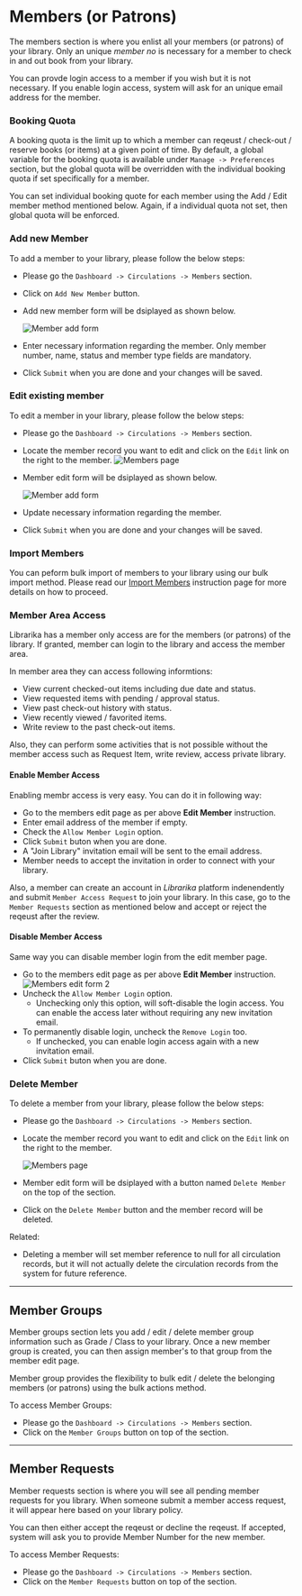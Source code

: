 # Members (or Patrons)

The members section is where you enlist all your members (or patrons) of your library. Only an unique _member no_ is necessary for a member to check in and out book from your library.

You can provde login access to a member if you wish but it is not necessary. If you enable login access, system will ask for an unique email address for the member.

### Booking Quota

A booking quota is the limit up to which a member can reqeust / check-out / reserve books (or items) at a given point of time. By default, a global variable for the booking quota is available under `Manage -> Preferences` section, but the global quota will be overridden with the individual booking quota if set specifically for a member.

You can set individual booking quote for each member using the Add / Edit member method mentioned below. Again, if a individual quota not set, then global quota will be enforced.

### Add new Member

To add a member to your library, please follow the below steps:

* Please go the `Dashboard -> Circulations -> Members` section.

* Click on `Add New Member` button.
* Add new member form will be dsiplayed as shown below.

	![Member add form](img/member-add-form.png)

* Enter necessary information regarding the member. Only member number, name, status and member type fields are mandatory.
* Click `Submit` when you are done and your changes will be saved.

### Edit existing member

To edit a member in your library, please follow the below steps:

* Please go the `Dashboard -> Circulations -> Members` section.

* Locate the member record you want to edit and click on the `Edit` link on the right to the member.
	![Members page](img/members-page.png)
* Member edit form will be dsiplayed as shown below.

	![Member add form](img/member-edit-form.png)

* Update necessary information regarding the member.
* Click `Submit` when you are done and your changes will be saved.



### Import Members

You can peform bulk import of members to your library using our bulk import method. Please read our [Import Members][member_bulk_import] instruction page for more details on how to proceed.

### Member Area Access

Librarika has a member only access are for the members (or patrons) of the library. If granted, member can login to the library and access the member area.

In member area they can access following informtions:

* View current checked-out items including due date and status.
* View requested items with pending / approval status.
* View past check-out history with status. 
* View recently viewed / favorited items.
* Write review to the past check-out items.

Also, they can perform some activities that is not possible without the member access such as Request Item, write review, access private library.

#### Enable Member Access

Enabling membr access is very easy. You can do it in following way:

* Go to the members edit page as per above **Edit Member** instruction.
* Enter email address of the member if empty.
* Check the `Allow Member Login` option.
* Click `Submit` buton when you are done.
* A "Join Library" invitation email will be sent to the email address.
* Member needs to accept the invitation in order to connect with your library.

Also, a member can create an account in *Librarika* platform indenendently and submit `Member Access Request` to join your library. In this case, go to the `Member Requests` section as mentioned below and accept or reject the reqeust after the review.

#### Disable Member Access

Same way you can disable member login from the edit member page. 

* Go to the members edit page as per above **Edit Member** instruction.
	![Members edit form 2](img/member-disable-login.png)
* Uncheck the `Allow Member Login` option. 
	* Unchecking only this option, will soft-disable the login access. You can enable the access later without requiring any new invitation email.
* To permanently disable login, uncheck the `Remove Login` too.
	* If unchecked, you can enable login access again with a new invitation email. 
* Click `Submit` buton when you are done.

### Delete Member

To delete a member from your library, please follow the below steps:

* Please go the `Dashboard -> Circulations -> Members` section.

* Locate the member record you want to edit and click on the `Edit` link on the right to the member.

	![Members page](img/members-page.png)

* Member edit form will be dsiplayed with a button named `Delete Member` on the top of the section.
* Click on the `Delete Member` button and the member record will be deleted.

Related:

* Deleting a member will set member reference to null for all circulation records, but it will not actually delete the circulation records from the system for future reference.

---

## Member Groups

Member groups section lets you add / edit / delete member group information such as Grade / Class to your library. Once a new member group is created, you can then assign member's to that group from the member edit page.

Member group provides the flexibility to bulk edit / delete the belonging members (or patrons) using the bulk actions method.

To access Member Groups:

* Please go the `Dashboard -> Circulations -> Members` section.
* Click on the `Member Groups` button on top of the section.


---

## Member Requests

Member requests section is where you will see all pending member requests for you library. When someone submit a member access request, it will appear here based on your library policy.

You can then either accept the reqeust or decline the reqeust. If accepted, system will ask you to provide Member Number for the new member.

To access Member Requests:

* Please go the `Dashboard -> Circulations -> Members` section.
* Click on the `Member Requests` button on top of the section.

[member_bulk_import]: https://librarika.com/spages/import-members "Bulk Import of Members"